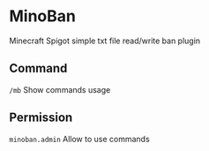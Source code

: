 # MinoBan
Minecraft Spigot simple txt file read/write ban plugin

## Command  
``/mb`` Show commands usage

## Permission  
``minoban.admin`` Allow to use commands
